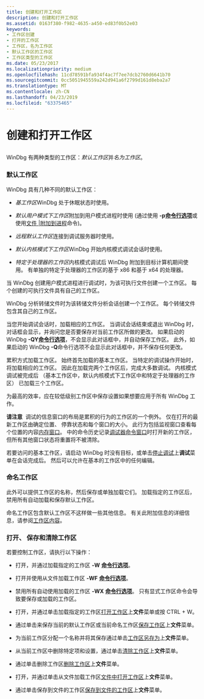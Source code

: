 ```yaml
---
title: 创建和打开工作区
description: 创建和打开工作区
ms.assetid: 0163f380-f982-4635-a450-ed83f0b52e03
keywords:
- 工作区创建
- 打开的工作区
- 工作区，名为工作区
- 默认工作区的工作区
- 工作区类型的工作区
ms.date: 05/23/2017
ms.localizationpriority: medium
ms.openlocfilehash: 11cd78591bfa934f4ac7f7ee7dcb2760d6641b70
ms.sourcegitcommit: 0cc5051945559a242d941a6f2799d161d8eba2a7
ms.translationtype: MT
ms.contentlocale: zh-CN
ms.lasthandoff: 04/23/2019
ms.locfileid: "63375465"
---
```

# <a name="creating-and-opening-a-workspace"></a>创建和打开工作区


## <span id="ddk_creating_and_opening_a_workspace_dbg"></span><span id="DDK_CREATING_AND_OPENING_A_WORKSPACE_DBG"></span>


WinDbg 有两种类型的工作区：*默认工作区*并*名为工作区*。

### <a name="span-iddefaultworkspacesspanspan-iddefaultworkspacesspandefault-workspaces"></a><span id="default_workspaces"></span><span id="DEFAULT_WORKSPACES"></span>默认工作区

WinDbg 具有几种不同的默认工作区：

-   *基工作区*WinDbg 处于休眠状态时使用。

-   *默认用户模式下工作区*附加到用户模式进程时使用 (通过使用 **-p**[**命令行选项**](windbg-command-line-options.md)或使用[文件 |附加到进程](file---attach-to-a-process.md)命令)。

-   *远程默认工作区*连接到调试服务器时使用。

-   *默认内核模式下工作区*WinDbg 开始内核模式调试会话时使用。

-   *特定于处理器的工作区*内核模式调试后 WinDbg 附加到目标计算机期间使用。 有单独的特定于处理器的工作区的基于 x86 和基于 x64 的处理器。

当 WinDbg 创建用户模式进程进行调试时，为该可执行文件创建一个工作区。 每个创建的可执行文件具有自己的工作区。

WinDbg 分析转储文件时为该转储文件分析会话创建一个工作区。 每个转储文件包含其自己的工作区。

当您开始调试会话时，加载相应的工作区。 当调试会话结束或退出 WinDbg 时，对话框会显示，并询问您是否要保存对当前工作区所做的更改。 如果启动的 WinDbg **-QY**[**命令行选项**](windbg-command-line-options.md)，不会显示此对话框中，并自动保存工作区。 此外，如果启动的 WinDbg **-Q**命令行选项不会显示此对话框中，并不保存任何更改。

累积方式加载工作区。 始终首先加载的基本工作区。 当特定的调试操作开始时，将加载相应的工作区。 因此在加载完两个工作区后，完成大多数调试。 内核模式调试被完成后 （基本工作区中，默认内核模式下工作区中和特定于处理器的工作区） 已加载三个工作区。

为最高的效率，应在较低级别工作区中保存设置如果想要应用于所有 WinDbg 工作。

**请注意**  调试的信息窗口的布局是累积的行为的工作区的一个例外。 仅在打开的最新工作区由确定位置、 停靠状态和每个窗口的大小。 此行为包括监视窗口查看每个位置的内容[内存窗口](memory-window.md)。 中的命令历史记录[调试器命令窗口](debugger-command-window.md)时打开新的工作区，但所有其他窗口状态将重置将不被清除。

 

若要访问的基本工作区，请启动 WinDbg 时没有目标，或单击[停止调试](debug---stop-debugging.md)上**调试**菜单在会话完成后。 然后可以允许在基本的工作区中的任何编辑。

### <a name="span-idnamedworkspacesspanspan-idnamedworkspacesspannamed-workspaces"></a><span id="named_workspaces"></span><span id="NAMED_WORKSPACES"></span>命名工作区

此外可以提供工作区的名称，然后保存或单独加载它们。 加载指定的工作区后，禁用所有自动加载和保存默认工作区。

命名工作区包含默认工作区不这样做一些其他信息。 有关此附加信息的详细信息，请参阅[工作区内容](workspace-contents.md)。

### <a name="span-idopeningsavingandclearingworkspacesspanspan-idopeningsavingandclearingworkspacesspanopening-saving-and-clearing-workspaces"></a><span id="opening__saving__and_clearing_workspaces"></span><span id="OPENING__SAVING__AND_CLEARING_WORKSPACES"></span>打开、 保存和清除工作区

若要控制工作区，请执行以下操作：

-   打开，并通过加载指定的工作区 **-W** [**命令行选项**](windbg-command-line-options.md)。

-   打开并使用从文件加载工作区 **-WF** [**命令行选项**](windbg-command-line-options.md)。

-   禁用所有自动使用加载的工作区 **-WX** [**命令行选项**](windbg-command-line-options.md)。 只有显式工作区命令会导致要保存或加载的工作区。

-   打开，并通过单击加载指定的工作区[打开工作区](file---open-workspace.md)上**文件**菜单或按 CTRL + W。

-   通过单击来保存当前的默认工作区或当前命名工作区[保存工作区](file---save-workspace.md)上**文件**菜单。

-   为当前工作区分配一个名称并将其保存通过单击[工作区另存为](file---save-workspace-as.md)上**文件**菜单。

-   从当前工作区中删除特定项和设置，通过单击[清除工作区](file---clear-workspace.md)上**文件**菜单。

-   通过单击删除工作区[删除工作区](file---delete-workspaces.md)上**文件**菜单。

-   打开，并通过单击从文件加载工作区[文件中打开工作区](file---open-workspace-in-file.md)上**文件**菜单。

-   通过单击保存到文件的工作区[保存到文件的工作区](file---save-workspace-to-file.md)上**文件**菜单。

 

 





